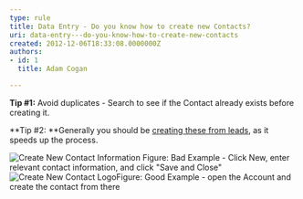 ```yaml
---
type: rule
title: Data Entry - Do you know how to create new Contacts?
uri: data-entry---do-you-know-how-to-create-new-contacts
created: 2012-12-06T18:33:08.0000000Z
authors:
- id: 1
  title: Adam Cogan

---
```


 

**Tip #1:** Avoid duplicates - Search to see if the Contact ​already exists before creating it.

**Tip #2: **Generally you should be [creating these from leads](/Pages/Leads-can-be-converted-to-Opportunities-Contacts-and-Accounts.aspx), as it speeds up​ the process.​

 ![Create New Contact Information](/PublishingImages/NewContact.jpg)​​​ ​Fig​ure: Bad Example​ - Click New, enter relevant contact information, and click "Save and Close"​​​![Create New Contact Logo](/PublishingImages/Sales-COntacts.jpg)Figure: Good Example - open the Account and create the contact from there
